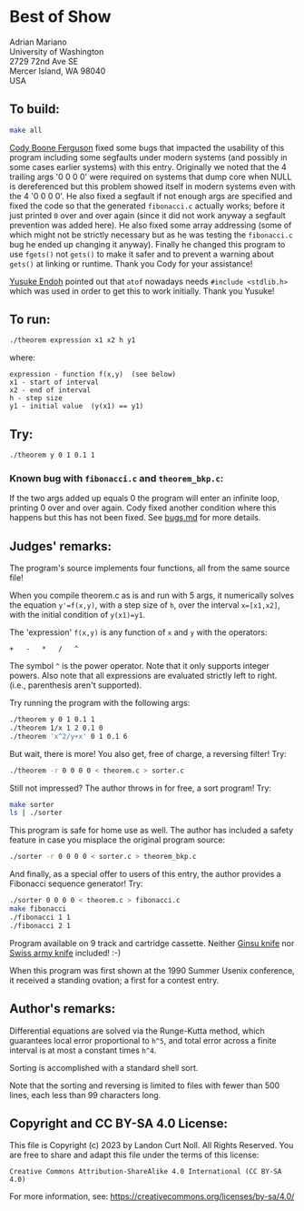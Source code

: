 # Best of Show

Adrian Mariano  
University of Washington  
2729 72nd Ave SE  
Mercer Island, WA 98040  
USA  


## To build:

```sh
make all
```

[Cody Boone Ferguson](/winners.html#Cody_Boone_Ferguson) fixed some bugs that
impacted the usability of this program including some segfaults under modern
systems (and possibly in some cases earlier systems) with this entry.
Originally we noted that the 4 trailing args '0 0 0 0' were required on systems
that dump core when NULL is dereferenced but this problem showed itself in
modern systems even with the 4 '0 0 0 0'. He also fixed a segfault if not enough
args are specified and fixed the code so that the generated `fibonacci.c`
actually works; before it just printed `0` over and over again (since it did not
work anyway a segfault prevention was added here). He also fixed some array
addressing (some of which might not be strictly necessary but as he was testing
the `fibonacci.c` bug he ended up changing it anyway). Finally he changed this
program to use `fgets()` not `gets()` to make it safer and to prevent a warning
about `gets()` at linking or runtime. Thank you Cody for your assistance!

[Yusuke Endoh](/winners.html#Yusuke_Endoh) pointed out that `atof` nowadays
needs `#include <stdlib.h>` which was used in order to get this to work
initially. Thank you Yusuke!


## To run:

```sh
./theorem expression x1 x2 h y1
```

where:

```
expression - function f(x,y)  (see below)
x1 - start of interval
x2 - end of interval
h - step size
y1 - initial value  (y(x1) == y1)
```

## Try:

```sh
./theorem y 0 1 0.1 1
```

### Known bug with `fibonacci.c` and `theorem_bkp.c`:

If the two args added up equals 0 the program will enter an infinite loop,
printing 0 over and over again. Cody fixed another condition where this happens
but this has not been fixed. See [bugs.md](/bugs.md) for more details.

## Judges' remarks:

The program's source implements four functions, all from the
same source file!

When you compile theorem.c as is and run with 5 args, it numerically
solves the equation `y'=f(x,y)`, with a step size of `h`, over the interval 
`x=[x1,x2]`, with the initial condition of `y(x1)=y1`.

The 'expression' `f(x,y)` is any function of `x` and `y` with the
operators:

```
+	-	*	/	^
```

The symbol `^` is the power operator.  Note that it only supports
integer powers.  Also note that all expressions are evaluated strictly 
left to right.  (i.e., parenthesis aren't supported).

Try running the program with the following args:

```sh
./theorem y 0 1 0.1 1
./theorem 1/x 1 2 0.1 0
./theorem 'x^2/y+x' 0 1 0.1 6
```

But wait, there is more!  You also get, free of charge, a 
reversing filter!  Try:

```sh
./theorem -r 0 0 0 0 < theorem.c > sorter.c
```

Still not impressed?  The author throws in for free, a 
sort program! Try:

```sh
make sorter
ls | ./sorter
```

This program is safe for home use as well.  The author has
included a safety feature in case you misplace the original
program source:

```sh
./sorter -r 0 0 0 0 < sorter.c > theorem_bkp.c
```

And finally, as a special offer to users of this entry,
the author provides a Fibonacci sequence generator!  Try:

```sh
./sorter 0 0 0 0 < theorem.c > fibonacci.c
make fibonacci
./fibonacci 1 1
./fibonacci 2 1
```

Program available on 9 track and cartridge cassette.  Neither [Ginsu
knife](https://ginsu.com) nor [Swiss army
knife](https://en.wikipedia.org/wiki/Swiss_Army_knife) included! :-)

When this program was first shown at the 1990 Summer Usenix conference, it
received a standing ovation; a first for a contest entry.

## Author's remarks:

Differential equations are solved via the Runge-Kutta method, which guarantees
local error proportional to `h^5`, and total error across a finite interval is at
most a constant times `h^4`.

Sorting is accomplished with a standard shell sort.

Note that the sorting and reversing is limited to files with fewer than 500
lines, each less than 99 characters long.

## Copyright and CC BY-SA 4.0 License:

This file is Copyright (c) 2023 by Landon Curt Noll.  All Rights Reserved.
You are free to share and adapt this file under the terms of this license:

    Creative Commons Attribution-ShareAlike 4.0 International (CC BY-SA 4.0)

For more information, see: https://creativecommons.org/licenses/by-sa/4.0/
